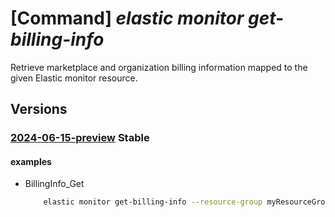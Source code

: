 # [Command] _elastic monitor get-billing-info_

Retrieve marketplace and organization billing information mapped to the given Elastic monitor resource.

## Versions

### [2024-06-15-preview](/Resources/mgmt-plane/L3N1YnNjcmlwdGlvbnMve30vcmVzb3VyY2Vncm91cHMve30vcHJvdmlkZXJzL21pY3Jvc29mdC5lbGFzdGljL21vbml0b3JzL3t9L2dldGJpbGxpbmdpbmZv/2024-06-15-preview.xml) **Stable**

<!-- mgmt-plane /subscriptions/{}/resourcegroups/{}/providers/microsoft.elastic/monitors/{}/getbillinginfo 2024-06-15-preview -->

#### examples

- BillingInfo_Get
    ```bash
        elastic monitor get-billing-info --resource-group myResourceGroup --monitor-name myMonitor
    ```
